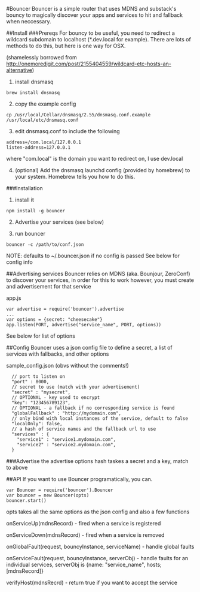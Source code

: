 #Bouncer
Bouncer is a simple router that uses MDNS and substack's bouncy to magically discover your apps and services to hit and fallback when neccessary. 

##Install
###Prereqs
For bouncy to be useful, you need to redirect a wildcard subdomain to localhost (*.dev.local for example). There are lots of methods to do this, but here is one way for OSX.

(shamelessly borrowed from http://onemoredigit.com/post/2155404559/wildcard-etc-hosts-an-alternative)

 1. install dnsmasq

``` 
brew install dnsmasq
```

 2. copy the example config

``` 
cp /usr/local/Cellar/dnsmasq/2.55/dnsmasq.conf.example /usr/local/etc/dnsmasq.conf
```

 3. edit dnsmasq.conf to include the following

```
address=/com.local/127.0.0.1
listen-address=127.0.0.1
```

where "com.local" is the domain you want to redirect on, I use dev.local

 4. (optional) Add the dnsmasq launchd config (provided by homebrew) to your system. Homebrew tells you how to do this.

###Installation
 1. install it

```
npm install -g bouncer
```

 2. Advertise your services (see below)

 3. run bouncer
```
bouncer -c /path/to/conf.json
```

NOTE: defaults to ~/.bouncer.json if no config is passed
See below for config info

##Advertising services
Bouncer relies on MDNS (aka. Bounjour, ZeroConf) to discover your services, in order for this to work however, you must create and advertisement for that service

app.js
```
var advertise = require('bouncer').advertise
...
var options = {secret: "cheesecake"}
app.listen(PORT, advertise("service_name", PORT, options))
```

See below for list of options

##Config
Bouncer uses a json config file to define a secret, a list of services with fallbacks, and other options

sample_config.json (obvs without the comments!)
```
  // port to listen on
  "port" : 8000,
  // secret to use (match with your advertisement)
  "secret" : "mysecret",
  // OPTIONAL - key used to encrypt
  "key": "123456789123",
  // OPTIONAL - a fallback if no corresponding service is found
  "globalFallback" : "http://mydomain.com",
  // only bind with local instances of the service, default to false
  "localOnly": false,
  // a hash of service names and the fallback url to use
  "services" : {
    "service1" : "service1.mydomain.com",
    "service2" : "service2.mydomain.com",
  }
```

###Advertise
the advertise options hash taskes a secret and a key, match to above

##API
If you want to use Bouncer programatically, you can.

```
var Bouncer = require('bouncer').Bouncer
var bouncer = new Bouncer(opts)
bouncer.start()
```

opts takes all the same options as the json config and also a few functions

onServiceUp(mdnsRecord) - fired when a service is registered

onServiceDown(mdnsRecord) - fired when a service is removed

onGlobalFault(request, bouncyInstance, serviceName) - handle global faults

onServiceFault(request, bouncyInstance, serverObj) - handle faults for an individual services, serverObj is {name: "service_name", hosts; [mdnsRecord]}

verifyHost(mdnsRecrd) - return true if you want to accept the service



